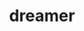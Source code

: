 ---
title: 'dreamer'
order: 1
template: coltrane/group-nav.html
active: disabled
image: images/profiles/dreamer.jpg
publish_date: 2024-07-30 20:20:01

description: Soul Guardian. Allows imagination and fantasy to guide the path:,'I can become everything, but never have a hold of it'. The Dreamer path is an invitation towards the magic of poetry, metaphor, art, and daydreaming. People in this path feels deeply and believes dream brings deeper truths.

shadow: When we polarise into it we may find ourselves forgeting the concrete world over fantasy. Delirium, losing the connection with the other four, losing the ground and structures.

traditions: Jungian analysis, Psychoanalysis.

authors: Jung, Hillman
---